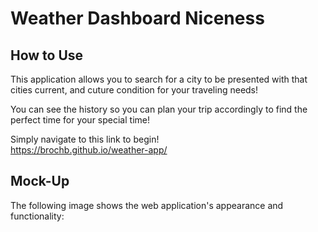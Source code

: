 # Weather Dashboard Niceness

## How to Use

This application allows you to search for a city to be presented with that cities current, and cuture condition for your traveling needs!

You can see the history so you can plan your trip accordingly to find the perfect time for your special time!

Simply navigate to this link to begin!<br>
https://brochb.github.io/weather-app/


## Mock-Up

The following image shows the web application's appearance and functionality: